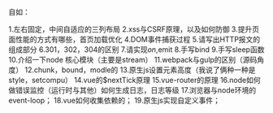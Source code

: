 自如：

1.左右固定，中间自适应的三列布局
2.xss与CSRF原理，以及如何防御
3.提升页面性能的方式有哪些，首页加载优化
4.DOM事件捕获过程
5.请写出HTTP报文的组成部分
6.301，302，304的区别
7.请实现$on,$emit
8.手写bind
9.手写sleep函数
10.介绍一下node 核心模块（主要是stream）
11.webpack与gulp的区别（源码角度）
12.chunk，bound，modle的
13.原生js设置元素高度（我说了俩种一种是style，setcompu）
14.vue的$nextTick原理
15.vue-router的原理
16.node如何做错误监控（运行时与其他）如何生成日志，日志等级
17.浏览器与node环境的event-loop；
18.vue如何收集依赖的；
19.原生js实现自定义事件；


